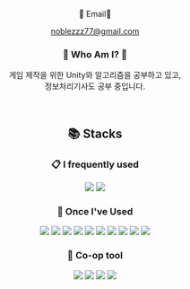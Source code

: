 <div align="center">

:email: Email:email:

noblezzz77@gmail.com

### :tada: Who Am I? :tada:

게임 제작을 위한 Unity와 알고리즘을 공부하고 있고,
<br/>
정보처리기사도 공부 중입니다.
  
<br/>

## 📚 Stacks
  
### :clipboard: I frequently used

<img src="https://img.shields.io/badge/-C%23-239120?logo=Csharp&logoColor=white">

<img src="https://img.shields.io/badge/Unity-FFFFFF?logo=Unity&logoColor=black">

### :beginner: Once I've Used

<img src="https://img.shields.io/badge/C-A8B9CC?logo=C&logoColor=white">

<img src="https://img.shields.io/badge/-C++-00599C?logo=C%2B%2B&logoColor=white">

<img src="https://img.shields.io/badge/Java-007396?logo=Java&logoColor=white">

<img src="https://img.shields.io/badge/MSSQL-CC2927?logo=microsoft-sql-server&logoColor=white">

<img src="https://img.shields.io/badge/UnrealEngine-0B0B0B?logo=UnrealEngine&logoColor=white">

<img src="https://img.shields.io/badge/Python-3776AB?logo=python&logoColor=white">

<img src="https://img.shields.io/badge/HTML5-E34F26?logo=html5&logoColor=white">

<img src="https://img.shields.io/badge/CSS3-1572B6?logo=css3&logoColor=white">

<img src="https://img.shields.io/badge/ASP.NET%20Core-512BD4?logo=dotnet&logoColor=white">

<img src="https://img.shields.io/badge/Blazor-512BD4?logo=blazor&logoColor=white">

### :speech_balloon: Co-op tool

<img src="https://img.shields.io/badge/GitHub-181717?logo=GitHub&logoColor=white">

<img src="https://img.shields.io/badge/Slack-4A154B?logo=Slack&logoColor=white">

<img src="https://img.shields.io/badge/Discord-5865F2?logo=Discord&logoColor=white">

<img src="https://img.shields.io/badge/Notion-000000?logo=Notion&logoColor=white">

<br/>
<br/>

